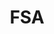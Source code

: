 ---
# This topic lives at
# https://digital.gov/topics/fsa

# Topic Title
title: "FSA"

# description — keep it short and clear
summary: ""

# Weight
weight: 1

# For more information on managing topics,
# see https://github.com/GSA/digitalgov.gov/wiki/topics
---